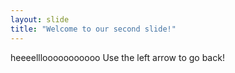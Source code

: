 ```yaml
---
layout: slide
title: "Welcome to our second slide!"
---
```

heeeelllooooooooooo
Use the left arrow to go back!
